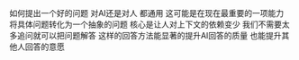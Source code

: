 如何提出一个好的问题
对AI还是对人 都通用 这可能是在现在最重要的一项能力
将具体问题转化为一个抽象的问题 核心是让人对上下文的依赖变少 我们不需要太多追问就可以把问题解答 这样的回答方法能显著的提升AI回答的质量 也能提升其他人回答的意愿